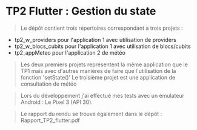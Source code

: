 # TP2 Flutter : Gestion du state

>Le dépôt contient trois répertoires correspondant à trois projets : 
- tp2_w_providers pour l'application 1 avec utilisation de providers
- tp2_w_blocs_cubits pour l'application 1 avec utilisation de blocs/cubits
- tp2_appMeteo pour l'application 2 de météo

>Les deux premiers projets représentent la même application que le TP1 mais avec d'autres manières de faire que l'utilisation de la fonction 'setState()'
>Le troisième projet est une application de consultation de météo

>Lors du développement j'ai effectué mes tests avec un émulateur Android : Le Pixel 3 (API 30).

>Le rapport du rendu se trouve également dans le dépôt : Rapport_TP2_flutter.pdf
